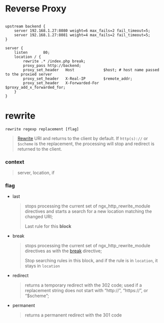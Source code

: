 
Reverse Proxy
=============

```nginx

upstream backend {
    server 192.168.1.27:8080 weight=6 max_fails=2 fail_timeout=5;
    server 192.168.1.27:8081 weight=4 max_fails=2 fail_timeout=5;
}

server {
    listen       80;
    location / {
        rewrite .* /index.php break;
        proxy_pass http://backend;
        proxy_set_header   Host             $host; # host name passed to the proxied server
        proxy_set_header   X-Real-IP        $remote_addr;
        proxy_set_header   X-Forwarded-For  $proxy_add_x_forwarded_for;
    }
}
```


# rewrite 

```nginx
rewrite regexp replacement [flag]

```

> [Rewrite][rewrite] URI and returns to the client by default.
> If `http(s)://` or `$scheme` is the replacement, the processing will stop and redirect is returned to the client.

### context

> server, location, if

### flag

- last 
    
    > stops processing the current set of ngx_http_rewrite_module directives and starts a search for a new location matching the changed URI;
    >
    > Last rule for this **block**

- break

    > stops processing the current set of ngx_http_rewrite_module directives as with the [break][break] directive;
    > 
    > Stop searching rules in this block, and if the rule is in `location`, it stays in `location`

- redirect

    > returns a temporary redirect with the 302 code; used if a replacement string does not start with “http://”, “https://”, or “$scheme”;

- permanent

    > returns a permanent redirect with the 301 code


[break]: https://nginx.org/en/docs/http/ngx_http_rewrite_module.html#break
[rewrite]: https://nginx.org/en/docs/http/ngx_http_rewrite_module.html#rewrite


